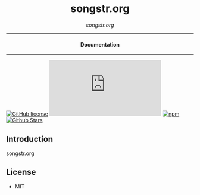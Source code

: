 

<div align="center">  
  <h1>songstr.org</h1>
</div>

<div align="center">  
<i>songstr.org</i>
</div>

---

<div align="center">
<h4>Documentation</h4>
</div>

---

[![GitHub license](https://img.shields.io/badge/license-MIT-blue.svg)](https://github.com/songstr/songstr.org/blob/gh-pages/LICENSE)
[![npm](https://img.shields.io/npm/v/songstr.org)](https://npmjs.com/package/songstr.org)
[![npm](https://img.shields.io/npm/dw/songstr.org.svg)](https://npmjs.com/package/songstr.org)
[![Github Stars](https://img.shields.io/github/stars/songstr/songstr.org.svg)](https://github.com/songstr/songstr.org/)

## Introduction

songstr.org

## License

- MIT
